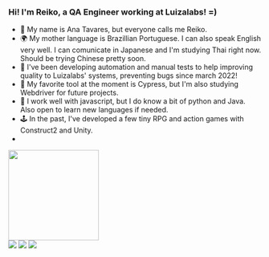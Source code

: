 ### Hi! I'm Reiko, a QA Engineer working at Luizalabs! =)


- 🔭 My name is Ana Tavares, but everyone calls me Reiko.
- 🌍 My mother language is Brazillian Portuguese. I can also speak English very well. I can comunicate in Japanese and I'm studying Thai right now. Should be trying Chinese pretty soon. 
- 🌱 I've been developing automation and manual tests to help improving quality to Luizalabs' systems, preventing bugs since march 2022! 
- 👀 My favorite tool at the moment is Cypress, but I'm also studying Webdriver for future projects.
- 🧩 I work well with javascript, but I do know a bit of python and Java. Also open to learn new languages if needed.
- 🕹️ In the past, I've developed a few tiny RPG and action games with Construct2 and Unity.
- 

<div>  
 <a href="https://github.com/skapegoat">
    <img height="180cm" src="https://github-readme-stats.vercel.app/api?username=skapegoat&show_icons=true&hide=contribs,prs&cache_seconds=86400&theme=tokyonight&include_all_commits=true&count_private=true"/>  
</div>
  
<div>
 <a href="http://api.whatsapp.com/send?phone=5516997735794" target="_blank"><img src="https://img.shields.io/badge/WhatsApp-25D366?style=for-the-badge&logo=whatsapp&logoColor=white" target="_blank"></a>
 <a href="mailto:anatvpoli@gmail.com" target="_blank"><img src="https://img.shields.io/badge/Gmail-D14836?style=for-the-badge&logo=gmail&logoColor=white" target="_blank"></a>
 <a href="https://www.linkedin.com/in/ana-cl%C3%A1udia-tavares-poli-364ba911b/" target="_blank"><img src="https://img.shields.io/badge/LinkedIn-0077B5?style=for-the-badge&logo=linkedin&logoColor=white" target="_blank"></a>
</div
